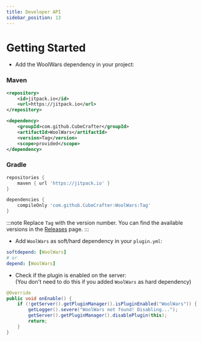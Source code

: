 ```yaml
---
title: Developer API
sidebar_position: 13
---
```


# Getting Started

- Add the WoolWars dependency in your project:

### Maven
```xml
<repository>
    <id>jitpack.io</id>
    <url>https://jitpack.io</url>
</repository>
```
```xml
<dependency>
    <groupId>com.github.CubeCrafter</groupId>
    <artifactId>WoolWars</artifactId>
    <version>Tag</version>
    <scope>provided</scope>
</dependency>
```

### Gradle
```groovy
repositories {
    maven { url 'https://jitpack.io' }
}
```
```groovy
dependencies {
    compileOnly 'com.github.CubeCrafter:WoolWars:Tag'
}
```

:::note
Replace `Tag` with the version number. You can find the available versions in the [Releases](https://github.com/CubeCrafter/WoolWars/releases/) page.
:::

- Add `WoolWars` as soft/hard dependency in your `plugin.yml`:

```yaml title="plugin.yml"
softdepend: [WoolWars]
# or
depend: [WoolWars]
```

- Check if the plugin is enabled on the server: <br/>
(You don't need to do this if you added `WoolWars` as hard dependency)

```java title="ExamplePlugin.java"
@Override
public void onEnable() {
    if (!getServer().getPluginManager().isPluginEnabled("WoolWars")) {
        getLogger().severe("WoolWars not found! Disabling...");
        getServer().getPluginManager().disablePlugin(this);
        return;
    }
}
```